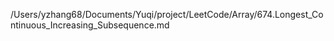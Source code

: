 /Users/yzhang68/Documents/Yuqi/project/LeetCode/Array/674.Longest_Continuous_Increasing_Subsequence.md